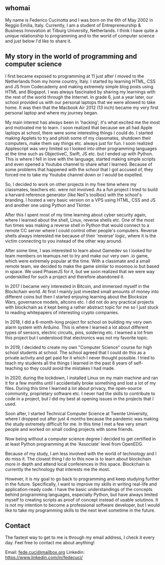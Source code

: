 ## whomai

My name is Federico Cucinotta and I was born on the 6th of May 2002 in Reggio Emilia, Italy. Currently, I am a student of Entrepreneurship & Business Innovation at Tilburg University, Netherlands. I think I have quite a unique relationship to programming and to the world of computer science and just below I'd like to share it.

## My story in the world of programming and computer science

I first became exposed to programming at 11 just after I moved to the Netherlands from my home country, Italy. I started by learning HTML, CSS and JS from Codecademy and making extremely simple blog posts using HTML and Blogspot. I was always fascinated by sharing my learnings with the rest of the world through the Internet. In grade 6, just a year later, our school provided us with our personal laptops that we were allowed to take home. It was then that the Macbook Air 2012 (13 inch) became my very first personal laptop and where my journey began.

My main interest has always been in 'hacking', it's what excited me the most and motivated me to learn. I soon realized that because we all had Apple laptops at school, there were some interesting things I could do. I started making Applets to try and phish some of my classmates, shutdown their computers, make them say things etc. always just for fun. I soon realized Applescript was very limited so I looked into other programming languages at the time such as ObjectiveC, Swift, JS etc. but I ended up with Python. This is where I fell in love with the language, started making simple scripts and even opened a Youtube channel to share what I learned. Because of some problems that happened with the school that I got accused of, they forced me to take my Youtube channel down or I would be expelled.

So, I decided to work on other projects in my free time where my classmates, teachers etc. were not involved. As a fun project I tried to build a harvard reference generator (like Neil's toolbox) with the school's branding. I hosted a very basic version on a VPS using HTML, CSS and JS and another one using Python and Tkinter.

After this I spent most of my time learning about cyber security again, where I learned about the shell, Linux, reverse shells etc. One of the most fun times was making a reverse shell in Python that would connect to a remote CC server where I could control other people's computers. Reverse shells always interested me because of their 'reverse' logic, where it is the victim connecting to you instead of the other way around.

After some time, I was interested to learn about Gamedev so I looked for team members on teamups.net to try and make our very own .io game, which were extremely popular at the time. With a classmate and a small remote team, we decided to make the game similar to moomoo.io but based in space. We used PhaserJS for it, but we soon realized that we were way underskilled for such a project and therefore abandoned it.

In 2017 I became very interested in Bitcoin, and immersed myself in the Blockchain world. At first I mainly just invested small amounts of money into different coins but then I started enjoying learning about the Blocksize Wars, governance models, altcoins etc. I did not do any practical projects with blockchain as it kept being a rather abstract topic for me so I just stuck to reading whitepapers of interesting crypto companies.

In 2018, I did a 6-month-long project for school on building my very own alarm system with Arduino. This is where I learned a lot about different types of sensors, electric circuits, pins, soldering etc. I learned a lot from this project but I understood that electronics was not my favorite topic.

In 2019, I decided to create my own "Computer Science" course for high school students at school. The school agreed that I could do this as a private activity and get paid for it which I never thought possible. I tried to teach my students all the things I learned in the past 8 years of self-teaching so they could avoid the mistakes I had made.

In 2020, during the lockdown, I installed Linux on my main machine and ran it for a few months until I accidentally broke something and lost a lot of my files. During this time I learned a lot about privacy, the open-source community, proprietary software etc. I never had the skills to contribute to code in a project, but I did my best at opening issues in the projects that I used. 

Soon after, I started Technical Computer Science at Twente University, where I dropped out after just 4 months because the pandemic was making the study extremely difficult for me. In this time I met a few very smart people and worked on small coding projects with some friends.

Now being without a computer science degree I decided to get certified in at least Python programming at the 'Associate' level from OpenEDG. 

Because of my study, I am less involved with the world of technology and I do miss it. The closest thing I do to this now is to learn about blockchain more in depth and attend local conferences in this space. Blockchain is currently the technology that interests me the most. 

However, it is my goal to go back to programming and keep studying further in the future. Specifically, I want to improve my skills in writing real-life and application-ready code. I have the basic understandings of the concepts behind programming languages, especially Python, but have always limited myself to creating scripts as proof of concept instead of usable solutinos. It is not my intention to become a professional software developer, but I would like to take my programming skills to the next level sometime in the future.

## Contact

The fastest way to get to me is through my email address, I check it every day. Feel free to contact me about anything!

Email: fede.cuci@mailbox.org
Linkedin: https://www.linkedin.com/in/fedecuci/

